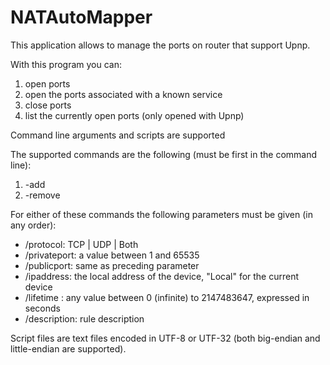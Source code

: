 # NATAutoMapper

This application allows to manage the ports on router that support Upnp.

With this program you can:

1) open ports
2) open the ports associated with a known service
3) close ports
4) list the currently open ports (only opened with Upnp)

Command line arguments and scripts are supported

The supported commands are the following (must be first in the command line):

1) -add
2) -remove

For either of these commands the following parameters must be given (in any order):

- /protocol: TCP | UDP | Both
- /privateport: a value between 1 and 65535
- /publicport: same as preceding parameter
- /ipaddress: the local address of the device, "Local" for the current device
- /lifetime : any value between 0 (infinite) to 2147483647, expressed in seconds
- /description: rule description

Script files are text files encoded in UTF-8 or UTF-32 (both big-endian and little-endian are supported).

